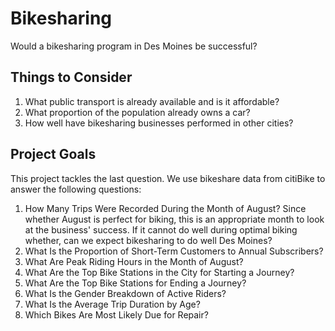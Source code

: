 # Bikesharing

Would a bikesharing program in Des Moines be successful?

## Things to Consider

1. What public transport is already available and is it affordable?
2. What proportion of the population already owns a car?
3. How well have bikesharing businesses performed in other cities?


## Project Goals

This project tackles the last question. We use bikeshare data from citiBike to answer the following questions: 

  1. How Many Trips Were Recorded During the Month of August? 
     Since whether August is perfect for biking, this is an appropriate month to look at the business' success. If it cannot do well during optimal biking whether, can we expect bikesharing to do well Des Moines? 
  2. What Is the Proportion of Short-Term Customers to Annual Subscribers?
  3. What Are Peak Riding Hours in the Month of August?
  4. What Are the Top Bike Stations in the City for Starting a Journey?
  5. What Are the Top Bike Stations for Ending a Journey?
  6. What Is the Gender Breakdown of Active Riders?
  7. What Is the Average Trip Duration by Age?
  8. Which Bikes Are Most Likely Due for Repair?

